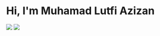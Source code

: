 <h1>
  Hi, I'm Muhamad Lutfi Azizan
</h1>
<div>
    <a href="https://mlutfiazizan.vercel.app/" target="_blank"><img src="https://img.shields.io/badge/website-000000?style=for-the-badge&logo=About.me&logoColor=white"></a>
   <a href="https://www.linkedin.com/in/muhamad-lutfi-azizan/" target="_blank"><img src="https://img.shields.io/badge/LinkedIn-0077B5?style=for-the-badge&logo=linkedin&logoColor=white"></a>
<div>





<!--
**mlutfiazizan13/mlutfiazizan13** is a ✨ _special_ ✨ repository because its `README.md` (this file) appears on your GitHub profile.

Here are some ideas to get you started:

- 🔭 I’m currently working on ...
- 🌱 I’m currently learning ...
- 👯 I’m looking to collaborate on ...
- 🤔 I’m looking for help with ...
- 💬 Ask me about ...
- 📫 How to reach me: ...
- 😄 Pronouns: ...
- ⚡ Fun fact: ...
-->
